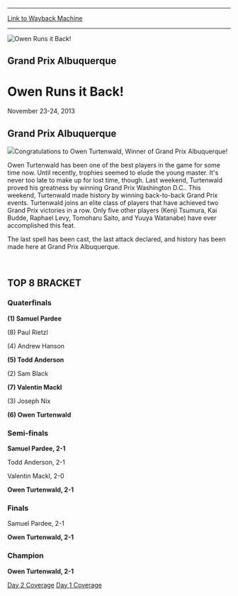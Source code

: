 
---
[Link to Wayback Machine](https://web.archive.org/web/20160526172116/http://magic.wizards.com/en/events/coverage/gpabq13)

[_metadata_:description]:- "Grand Prix Albuquerque Congratulations to Owen Turtenwald, Winner of Grand Prix Albuquerque!"
[_metadata_:generator]:- "Drupal 7 (http://drupal.org)"
[_metadata_:node]:- "437576"
[_metadata_:source]:- "div-block-system-main"
[_metadata_:title]:- "Owen Runs it Back!"
[_metadata_:wayback_capture_timestamp]:- "2016-05-26 17:21:16"
[_metadata_:wayback_raw_url]:- "https://web.archive.org/web/20160526172116id_/http://magic.wizards.com/en/events/coverage/gpabq13"
[_metadata_:wayback_url]:- "http://magic.wizards.com/en/events/coverage/gpabq13"
---







![Owen Runs it Back!](https://media.magic.wizards.com/images/banner/large_1_4.jpg)





Grand Prix Albuquerque
----------------------


Owen Runs it Back!
==================




November 23-24, 2013












Grand Prix Albuquerque
----------------------


![](https://media.magic.wizards.com/image_legacy_migration//mtg/images/daily/events/gpabq13/winner.jpg)Congratulations to Owen Turtenwald, Winner of Grand Prix Albuquerque!


Owen Turtenwald has been one of the best players in the game for some time now. Until recently, trophies seemed to elude the young master. It's never too late to make up for lost time, though. Last weekend, Turtenwald proved his greatness by winning Grand Prix Washington D.C.. This weekend, Turtenwald made history by winning back-to-back Grand Prix events. Turtenwald joins an elite class of players that have achieved two Grand Prix victories in a row. Only five other players (Kenji Tsumura, Kai Budde, Raphael Levy, Tomoharu Saito, and Yuuya Watanabe) have ever accomplished this feat.


The last spell has been cast, the last attack declared, and history has been made here at Grand Prix Albuquerque.


 

TOP 8 BRACKET
-------------






### Quaterfinals





**(1) Samuel Pardee**




(8) Paul Rietzl






(4) Andrew Hanson




**(5) Todd Anderson**






(2) Sam Black




**(7) Valentin Mackl**






(3) Joseph Nix




**(6) Owen Turtenwald**







### Semi-finals





**Samuel Pardee, 2-1**




Todd Anderson, 2-1






Valentin Mackl, 2-0




**Owen Turtenwald, 2-1**







### Finals





Samuel Pardee, 2-1




**Owen Turtenwald, 2-1**







### Champion





**Owen Turtenwald, 2-1**










[Day 2 Coverage](/en/articles/archive/event-coverage/grand-prix-albuquerque-2013-day-2-coverage-2013-11-24)   [Day 1 Coverage](/en/articles/archive/event-coverage/grand-prix-albuquerque-2013-day-1-coverage-2013-11-23) 

  

 

